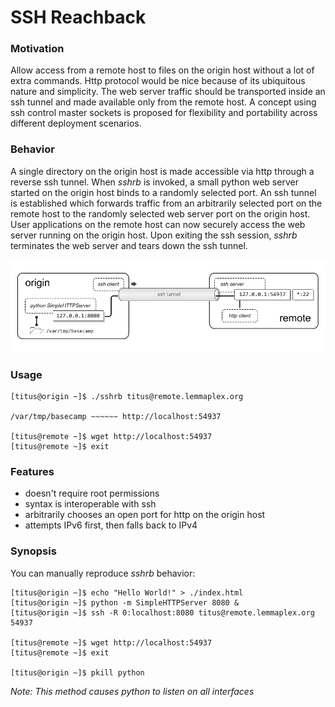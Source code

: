 
# SSH Reachback

### Motivation
Allow access from a remote host to files on the origin host without a lot of extra commands.  Http protocol would be nice because of its ubiquitous nature and simplicity.  The web server traffic should be transported inside an ssh tunnel and made available only from the remote host.  A concept using ssh control master sockets is proposed for flexibility and portability across different deployment scenarios.

### Behavior
A single directory on the origin host is made accessible via http through a reverse ssh tunnel.  When _sshrb_ is invoked, a small python web server started on the origin host binds to a randomly selected port.  An ssh tunnel is established which forwards traffic from an arbitrarily selected port on the remote host to the randomly selected web server port on the origin host.  User applications on the remote host can now securely access the web server running on the origin host.
Upon exiting the ssh session, _sshrb_ terminates the web server and tears down the ssh tunnel.

![](https://github.com/devlush/reachback/raw/master/docs/reachback.png)

### Usage

```
[titus@origin ~]$ ./sshrb titus@remote.lemmaplex.org

/var/tmp/basecamp ~~~~~~ http://localhost:54937

[titus@remote ~]$ wget http://localhost:54937
[titus@remote ~]$ exit
```

### Features
- doesn't require root permissions
- syntax is interoperable with ssh
- arbitrarily chooses an open port for http on the origin host
- attempts IPv6 first, then falls back to IPv4


### Synopsis
You can manually reproduce _sshrb_ behavior:
```
[titus@origin ~]$ echo "Hello World!" > ./index.html
[titus@origin ~]$ python -m SimpleHTTPServer 8080 &
[titus@origin ~]$ ssh -R 0:localhost:8080 titus@remote.lemmaplex.org
54937

[titus@remote ~]$ wget http://localhost:54937
[titus@remote ~]$ exit

[titus@origin ~]$ pkill python
```
_Note: This method causes python to listen on all interfaces_
